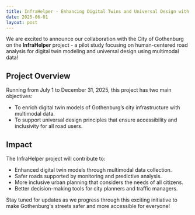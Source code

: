 ```yaml
---
title: InfraHelper - Enhancing Digital Twins and Universal Design with Multimodal Data
date: 2025-06-01
layout: post
---
```


We are excited to announce our collaboration with the City of Gothenburg on the **InfraHelper** project - a pilot study focusing on human-centered road analysis for digital twin modeling and universal design using multimodal data!

## Project Overview

Running from July 1 to December 31, 2025, this project has two main objectives:

- To enrich digital twin models of Gothenburg’s city infrastructure with multimodal data.
- To support universal design principles that ensure accessibility and inclusivity for all road users.

## Impact

The InfraHelper project will contribute to:
- Enhanced digital twin models through multimodal data collection.
- Safer roads supported by monitoring and predictive analysis.
- More inclusive urban planning that considers the needs of all citizens.
- Better decision-making tools for city planners and traffic managers.

Stay tuned for updates as we progress through this exciting initiative to make Gothenburg's streets safer and more accessible for everyone!
